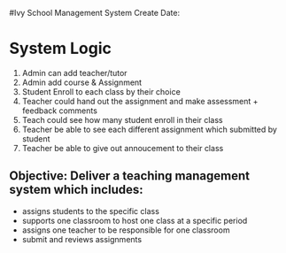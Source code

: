 #Ivy School Management System
Create Date:

# System Logic 
1. Admin can add teacher/tutor
2. Admin add course & Assignment 
3. Student Enroll to each class by their choice 
4. Teacher could hand out the assignment and make assessment + feedback comments
5. Teach could see how many student enroll in their class 
6. Teacher be able to see each different assignment which submitted by student 
7. Teacher be able to give out annoucement to their class 


## Objective: Deliver a teaching management system which includes:

* assigns students to the specific class
* supports one classroom to host one class at a specific period
* assigns one teacher to be responsible for one classroom
* submit and reviews assignments
